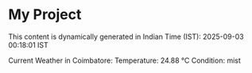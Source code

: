 # My Project

This content is dynamically generated in Indian Time (IST): 2025-09-03 00:18:01 IST


Current Weather in Coimbatore:
Temperature: 24.88 °C
Condition: mist

